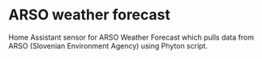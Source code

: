 # ARSO weather forecast

Home Assistant sensor for ARSO Weather Forecast which pulls data from ARSO (Slovenian Environment Agency) using Phyton script.

